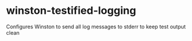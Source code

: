 # winston-testified-logging
Configures Winston to send all log messages to stderr to keep test output clean
